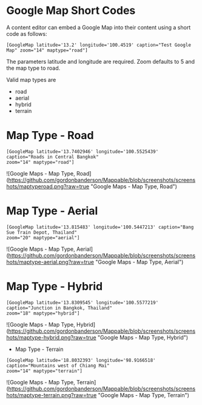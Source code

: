 # Google Map Short Codes
A content editor can embed a Google Map into their content using a short code as follows:
```
[GoogleMap latitude='13.2' longitude='100.4519' caption="Test Google Map" zoom="14" maptype="road"]
```
The parameters latitude and longitude are required.  Zoom defaults to 5 and the map type to road.

Valid map types are
* road
* aerial
* hybrid
* terrain

# Map Type - Road
```
[GoogleMap latitude='13.7402946' longitude='100.5525439' caption="Roads in Central Bangkok"
zoom="14" maptype="road"]
```
![Google Maps - Map Type, Road]
(https://github.com/gordonbanderson/Mappable/blob/screenshots/screenshots/maptyperoad.png?raw=true
"Google Maps - Map Type, Road")

# Map Type - Aerial
```
[GoogleMap latitude='13.815483' longitude='100.5447213' caption="Bang Sue Train Depot, Thailand"
zoom="20" maptype="aerial"]
```
![Google Maps - Map Type, Aerial]
(https://github.com/gordonbanderson/Mappable/blob/screenshots/screenshots/maptype-aerial.png?raw=true
"Google Maps - Map Type, Aerial")

# Map Type - Hybrid
```
[GoogleMap latitude='13.8309545' longitude='100.5577219' caption="Junction in Bangkok, Thailand"
zoom="18" maptype="hybrid"]
```
![Google Maps - Map Type, Hybrid]
(https://github.com/gordonbanderson/Mappable/blob/screenshots/screenshots/maptype-hybrid.png?raw=true
"Google Maps - Map Type, Hybrid")

* Map Type - Terrain
```
[GoogleMap latitude='18.8032393' longitude='98.9166518' caption="Mountains west of Chiang Mai"
zoom="14" maptype="terrain"]
```
![Google Maps - Map Type, Terrain]
(https://github.com/gordonbanderson/Mappable/blob/screenshots/screenshots/maptype-terrain.png?raw=true
"Google Maps - Map Type, Terrain")
